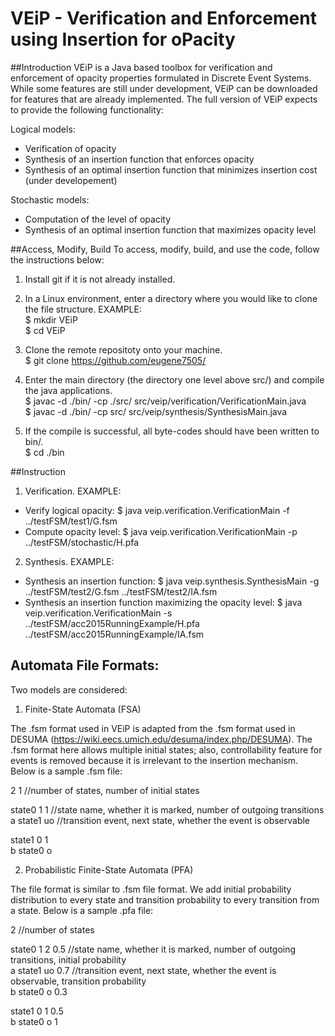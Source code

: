 # VEiP - Verification and Enforcement using Insertion for oPacity

##Introduction
VEiP is a Java based toolbox for verification and enforcement of opacity properties formulated in Discrete Event Systems. While some features are still under development, VEiP can be downloaded for features that are already implemented. The full version of VEiP expects to provide the following functionality:

Logical models:
* Verification of opacity
* Synthesis of an insertion function that enforces opacity
* Synthesis of an optimal insertion function that minimizes insertion cost (under developement)

Stochastic models:
* Computation of the level of opacity
* Synthesis of an optimal insertion function that maximizes opacity level 

##Access, Modify, Build 
To access, modify, build, and use the code, follow the instructions below:

1) Install git if it is not already installed. 

2) In a Linux environment, enter a directory where you would like to clone the file structure. EXAMPLE: <br />
$ mkdir VEiP <br />
$ cd VEiP <br />

3) Clone the remote repositoty onto your machine. <br />
$ git clone https://github.com/eugene7505/

4) Enter the main directory (the directory one level above src/) and compile the java applications. <br />
$ javac -d ./bin/ -cp ./src/ src/veip/verification/VerificationMain.java  <br />
$ javac -d ./bin/ -cp src/ src/veip/synthesis/SynthesisMain.java  <br />

5) If the compile is successful, all byte-codes should have been written to bin/. <br />
$ cd ./bin

##Instruction
1) Verification. EXAMPLE: 
* Verify logical opacity: 
$ java veip.verification.VerificationMain -f ../testFSM/test1/G.fsm
* Compute opacity level:
$ java veip.verification.VerificationMain -p ../testFSM/stochastic/H.pfa

2) Synthesis. EXAMPLE: 
* Synthesis an insertion function: 
$ java veip.synthesis.SynthesisMain -g ../testFSM/test2/G.fsm ../testFSM/test2/IA.fsm
* Synthesis an insertion function maximizing the opacity level: 
$ java veip.verification.VerificationMain -s ../testFSM/acc2015RunningExample/H.pfa ../testFSM/acc2015RunningExample/IA.fsm 

## Automata File Formats:
Two models are considered: 

1) Finite-State Automata (FSA)

The .fsm format used in VEiP is adapted from the .fsm format used in DESUMA (https://wiki.eecs.umich.edu/desuma/index.php/DESUMA). The .fsm format here allows multiple initial states; also, controllability feature for events is removed because it is irrelevant to the insertion mechanism. 
Below is a sample .fsm file:

2	1  //number of states, number of initial states 

state0	1	1  //state name, whether it is marked, number of outgoing transitions <br />
a	state1	uo   //transition event, next state, whether the event is observable  <br />

state1	0	1 <br />
b	state0	o <br />

2) Probabilistic Finite-State Automata (PFA)

The file format is similar to .fsm file format. We add initial probability distribution to every state and transition probability to every transition from a state. Below is a sample .pfa file:

2 //number of states

state0	 1	2  0.5  //state name, whether it is marked, number of outgoing transitions, initial probability <br />
a	state1	uo  0.7   //transition event, next state, whether the event is observable, transition probability  <br />
b	state0	o  0.3   

state1	0	 1  0.5 <br />
b	state0	o  1 <br />

